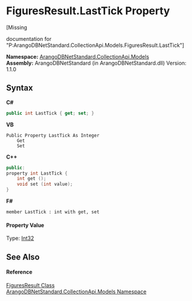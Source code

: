 # FiguresResult.LastTick Property 
 

\[Missing <summary> documentation for "P:ArangoDBNetStandard.CollectionApi.Models.FiguresResult.LastTick"\]

**Namespace:**&nbsp;<a href="eddef630-2e74-9b99-ee5b-91305adea48b">ArangoDBNetStandard.CollectionApi.Models</a><br />**Assembly:**&nbsp;ArangoDBNetStandard (in ArangoDBNetStandard.dll) Version: 1.1.0

## Syntax

**C#**<br />
``` C#
public int LastTick { get; set; }
```

**VB**<br />
``` VB
Public Property LastTick As Integer
	Get
	Set
```

**C++**<br />
``` C++
public:
property int LastTick {
	int get ();
	void set (int value);
}
```

**F#**<br />
``` F#
member LastTick : int with get, set

```


#### Property Value
Type: <a href="https://docs.microsoft.com/dotnet/api/system.int32" target="_blank" rel="noopener noreferrer">Int32</a>

## See Also


#### Reference
<a href="5053bee7-1cfe-abb0-c0e1-f2f5d16ea751">FiguresResult Class</a><br /><a href="eddef630-2e74-9b99-ee5b-91305adea48b">ArangoDBNetStandard.CollectionApi.Models Namespace</a><br />